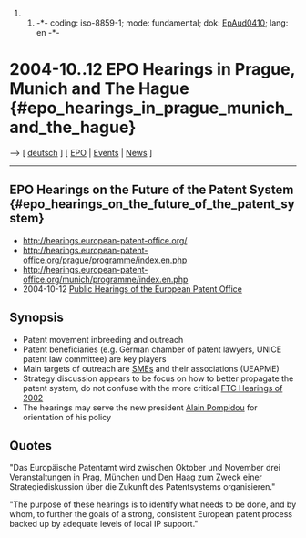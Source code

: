 1.  1.  -\*- coding: iso-8859-1; mode: fundamental; dok:
        [EpAud0410](EpAud0410 "wikilink"); lang: en -\*-

# 2004-10..12 EPO Hearings in Prague, Munich and The Hague {#epo_hearings_in_prague_munich_and_the_hague}

\--\> \[ [ deutsch](EpoAud0410En "wikilink") \] \[ [
EPO](SwpatepoEn "wikilink") \| [ Events](SwpatpenmiDe "wikilink") \| [
News](SwpatcninoEn "wikilink") \]

------------------------------------------------------------------------

## EPO Hearings on the Future of the Patent System {#epo_hearings_on_the_future_of_the_patent_system}

-   <http://hearings.european-patent-office.org/>
-   <http://hearings.european-patent-office.org/prague/programme/index.en.php>
-   <http://hearings.european-patent-office.org/munich/programme/index.en.php>
-   2004-10-12 [Public Hearings of the European Patent
    Office](http://idw-online.de/public/zeige_pm.html?pmid=87113 "wikilink")

## Synopsis

-   Patent movement inbreeding and outreach
-   Patent beneficiaries (e.g. German chamber of patent lawyers, UNICE
    patent law committee) are key players
-   Main targets of outreach are [SMEs](SMEs "wikilink") and their
    associations (UEAPME)
-   Strategy discussion appears to be focus on how to better propagate
    the patent system, do not confuse with the more critical [ FTC
    Hearings of 2002](Ftc02En "wikilink")
-   The hearings may serve the new president [ Alain
    Pompidou](AlainPompidouEn "wikilink") for orientation of his policy

## Quotes

\"Das Europäische Patentamt wird zwischen Oktober und November drei
Veranstaltungen in Prag, München und Den Haag zum Zweck einer
Strategiediskussion über die Zukunft des Patentsystems organisieren.\"

\"The purpose of these hearings is to identify what needs to be done,
and by whom, to further the goals of a strong, consistent European
patent process backed up by adequate levels of local IP support.\"

